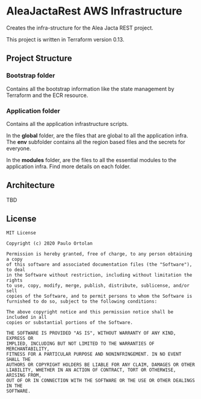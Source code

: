 # AleaJactaRest AWS Infrastructure

Creates the infra-structure for the Alea Jacta REST project.

This project is written in Terraform version 0.13.

## Project Structure

### Bootstrap folder

Contains all the bootstrap information like the state management by Terraform and the ECR resource.

### Application folder 

Contains all the application infrastructure scripts.

In the **global** folder, are the files that are global to all the application infra. The **env** subfolder contains all the region based files and the secrets for everyone.

In the **modules** folder, are the files to all the essential modules to the application infra. Find more details on each folder.

## Architecture

TBD


## License

```text
MIT License

Copyright (c) 2020 Paulo Ortolan

Permission is hereby granted, free of charge, to any person obtaining a copy
of this software and associated documentation files (the "Software"), to deal
in the Software without restriction, including without limitation the rights
to use, copy, modify, merge, publish, distribute, sublicense, and/or sell
copies of the Software, and to permit persons to whom the Software is
furnished to do so, subject to the following conditions:

The above copyright notice and this permission notice shall be included in all
copies or substantial portions of the Software.

THE SOFTWARE IS PROVIDED "AS IS", WITHOUT WARRANTY OF ANY KIND, EXPRESS OR
IMPLIED, INCLUDING BUT NOT LIMITED TO THE WARRANTIES OF MERCHANTABILITY,
FITNESS FOR A PARTICULAR PURPOSE AND NONINFRINGEMENT. IN NO EVENT SHALL THE
AUTHORS OR COPYRIGHT HOLDERS BE LIABLE FOR ANY CLAIM, DAMAGES OR OTHER
LIABILITY, WHETHER IN AN ACTION OF CONTRACT, TORT OR OTHERWISE, ARISING FROM,
OUT OF OR IN CONNECTION WITH THE SOFTWARE OR THE USE OR OTHER DEALINGS IN THE
SOFTWARE.

```
